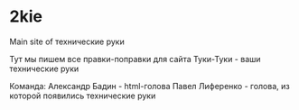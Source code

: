 2kie
====

Main site of технические руки

Тут мы пишем все правки-поправки для сайта Туки-Туки - ваши технические руки

Команда:
Александр Бадин - html-голова
Павел Лиференко - голова, из которой появились технические руки
